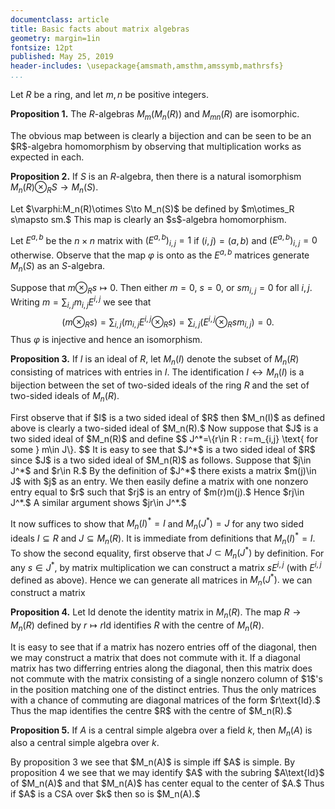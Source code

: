 ```yaml
---
documentclass: article
title: Basic facts about matrix algebras
geometry: margin=1in
fontsize: 12pt
published: May 25, 2019
header-includes: \usepackage{amsmath,amsthm,amssymb,mathrsfs}
...
```


Let $R$ be a ring, and let $m,n$ be positive integers.

**Proposition 1.** The $R$-algebras $M_m(M_n(R))$ and $M_{mn}(R)$ are
isomorphic.

<div class="proof">
The obvious map between is clearly a bijection and can be seen to be an
$R$-algebra homomorphism by observing that multiplication works as expected in
each.
</div>

**Proposition 2.** If $S$ is an $R$-algebra, then there is a natural
isomorphism $M_n(R)\otimes_R S\to M_n(S).$

<div class="proof">
Let $\varphi:M_n(R)\otimes S\to M_n(S)$ be defined by $m\otimes_R s\mapsto sm.$
This map is clearly an $s$-algebra homomorphism.

Let $E^{a,b}$ be the $n\times n$ matrix with $(E^{a,b})_{i,j}=1$ if $(i,j)=(a,b)$ and
$(E^{a,b})_{i,j}=0$ otherwise. Observe that the map $\varphi$ is onto as the
$E^{a,b}$ matrices generate $M_n(S)$ as an $S$-algebra.

Suppose that $m\otimes_R s\mapsto 0.$ Then either $m=0$, $s=0$, or $sm_{i,j}=0$
for all $i,j.$ Writing $m=\sum_{i,j}m_{i,j}E^{i,j}$ we see that
$$
    (m\otimes_R s)=\sum_{i,j} (m_{i,j}E^{i,j}\otimes_R s)=\sum_{i,j}
    (E^{i,j}\otimes_R sm_{i,j})=0.
$$
Thus $\varphi$ is injective and hence an isomorphism.
</div>

**Proposition 3.** If $I$ is an ideal of $R$, let $M_n(I)$ denote the subset of
$M_n(R)$ consisting of matrices with entries in $I.$ The identification
$I\leftrightarrow M_n(I)$ is a bijection between the set of two-sided ideals of
the ring $R$ and the set of two-sided ideals of $M_n(R).$

<div class="proof">
First observe that if $I$ is a two sided ideal of $R$ then $M_n(I)$ as
defined above is clearly a two-sided ideal of $M_n(R).$ Now suppose that $J$ is
a two sided ideal of $M_n(R)$ and define
$$
    J^*=\{r\in R : r=m_{i,j} \text{ for some } m\in J\}.
$$
It is easy to see that $J^*$ is a two sided ideal of $R$ since $J$ is a two
sided ideal of $M_n(R)$ as follows.
Suppose that $j\in J^*$ and $r\in R.$ By the definition of $J^*$ there exists a
matrix $m(j)\in J$ with $j$ as an entry. We then easily define a matrix with
one nonzero entry equal to $r$ such that $rj$ is an entry of
$m(r)m(j).$ Hence $rj\in J^*.$ A similar argument shows $jr\in J^*.$

It now suffices to show that $M_n(I)^*=I$ and $M_n(J^*)=J$ for any two sided
ideals $I\subseteq R$ and $J\subseteq M_n(R).$ It is immediate from definitions
that $M_n(I)^*=I.$ To show the second equality, first observe that
$J\subset M_n(J^*)$ by definition. For any $s\in J^*$, by matrix multiplication
we can construct a matrix $sE^{i,j}$ (with $E^{i,j}$ defined as above). Hence
we can generate all matrices in $M_n(J^*).$
we can construct a matrix 
</div>

**Proposition 4.** Let $\text{Id}$ denote the identity matrix in $M_n(R).$ The
map $R\to M_n(R)$ defined by $r\mapsto r\text{Id}$ identifies $R$ with the
centre of $M_n(R).$

<div class="proof">
It is easy to see that if a matrix has nozero entries off of the diagonal, then
we may construct a matrix that does not commute with it. If a diagonal matrix
has two differring entries along the diagonal, then this matrix does not
commute with the matrix consisting of a single nonzero column of $1$'s in the
position matching one of the distinct entries. Thus the only matrices with a
chance of commuting are diagonal matrices of the form $r\text{Id}.$
Thus the map identifies the centre $R$ with the centre of $M_n(R).$
</div>

**Proposition 5.** If $A$ is a central simple algebra over a field
$k$, then $M_n(A)$ is also a central simple algebra over $k.$

<div class="proof">
By proposition 3 we see that $M_n(A)$ is simple iff $A$ is simple. By proposition
4 we see that
we may identify $A$ with the subring $A\text{Id}$ of $M_n(A)$ and that $M_n(A)$
has center equal to the center of $A.$ Thus if $A$ is a CSA over $k$ then so is
$M_n(A).$
</div>
